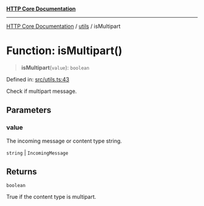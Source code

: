 [**HTTP Core Documentation**](../../README.md)

***

[HTTP Core Documentation](../../README.md) / [utils](../README.md) / isMultipart

# Function: isMultipart()

> **isMultipart**(`value`): `boolean`

Defined in: [src/utils.ts:43](https://github.com/stonemjs/http-core/blob/6577700bdede2420a5df45a338635c35547070ea/src/utils.ts#L43)

Check if multipart message.

## Parameters

### value

The incoming message or content type string.

`string` | `IncomingMessage`

## Returns

`boolean`

True if the content type is multipart.
